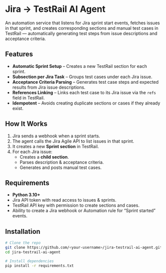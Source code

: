 # Jira → TestRail AI Agent

An automation service that listens for Jira sprint start events, fetches issues in that sprint, and creates corresponding sections and manual test cases in TestRail — automatically generating test steps from issue descriptions and acceptance criteria.

## Features
- **Automatic Sprint Setup** – Creates a new TestRail section for each sprint.
- **Subsection per Jira Task** – Groups test cases under each Jira issue.
- **Acceptance Criteria Parsing** – Generates test case steps and expected results from Jira issue descriptions.
- **References Linking** – Links each test case to its Jira issue via the `refs` field in TestRail.
- **Idempotent** – Avoids creating duplicate sections or cases if they already exist.

## How It Works
1. Jira sends a webhook when a sprint starts.
2. The agent calls the Jira Agile API to list issues in that sprint.
3. It creates a new **Sprint section** in TestRail.
4. For each Jira issue:
   - Creates a **child section**.
   - Parses description & acceptance criteria.
   - Generates and posts manual test cases.

## Requirements
- **Python 3.10+**
- Jira API token with read access to issues & sprints.
- TestRail API key with permission to create sections and cases.
- Ability to create a Jira webhook or Automation rule for “Sprint started” events.

## Installation

```bash
# Clone the repo
git clone https://github.com/<your-username>/jira-testrail-ai-agent.git
cd jira-testrail-ai-agent

# Install dependencies
pip install -r requirements.txt